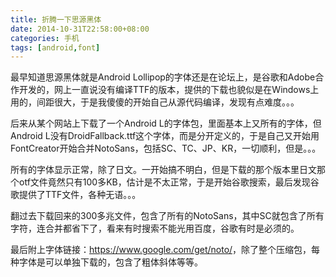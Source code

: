 ```yaml
---
title: 折腾一下思源黑体
date: 2014-10-31T22:58:00+08:00
categories: 手机
tags: [android,font]
---
```


最早知道思源黑体就是Android Lollipop的字体还是在论坛上，是谷歌和Adobe合作开发的，网上一直说没有编译TTF的版本，提供的下载也貌似是在Windows上用的，间距很大，于是我傻傻的开始自己从源代码编译，发现有点难度。。。

后来从某个网站上下载了一个Android L的字体包，里面基本上又所有的字体，但Android L没有DroidFallback.ttf这个字体，而是分开定义的，于是自己又开始用FontCreator开始合并NotoSans，包括SC、TC、JP、KR，一切顺利，但是。。。

所有的字体显示正常，除了日文。一开始搞不明白，但是下载的那个版本里日文那个otf文件竟然只有100多KB，估计是不太正常，于是开始谷歌搜索，最后发现谷歌提供了TTF文件，各种无语。。。

翻过去下载回来的300多兆文件，包含了所有的NotoSans，其中SC就包含了所有字符，连合并都省下了，看来有时搜索不能光用百度，谷歌有时是必须的。<!--more-->

最后附上字体链接：<https://www.google.com/get/noto/>，除了整个压缩包，每种字体是可以单独下载的，包含了粗体斜体等等。

